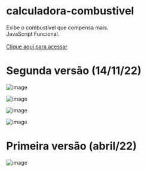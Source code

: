 # calculadora-combustivel
Exibe o combustível que compensa mais.</br>
JavaScript Funcional.</br></br>
<a href="https://rauldiamantino.github.io/calculadora-combustivel"> Clique aqui para acessar</a>


# Segunda versão (14/11/22)
![image](https://user-images.githubusercontent.com/100098231/201785885-239cc8f8-41ec-46f1-92ec-5d8116ed8b48.png)

![image](https://user-images.githubusercontent.com/100098231/201786045-faa4c806-f5bb-4e7f-b50e-ba6b481551a3.png)

![image](https://user-images.githubusercontent.com/100098231/201786447-0dc6bdd8-7494-4735-b93e-dcb15a8f831a.png)

![image](https://user-images.githubusercontent.com/100098231/201786464-940b7cee-d89f-4846-bb7c-ae7d8a29fe2e.png)





# Primeira versão (abril/22)

![image](https://user-images.githubusercontent.com/100098231/186698539-1225b30c-3afe-4c47-ab8e-2645ada977fb.png)
